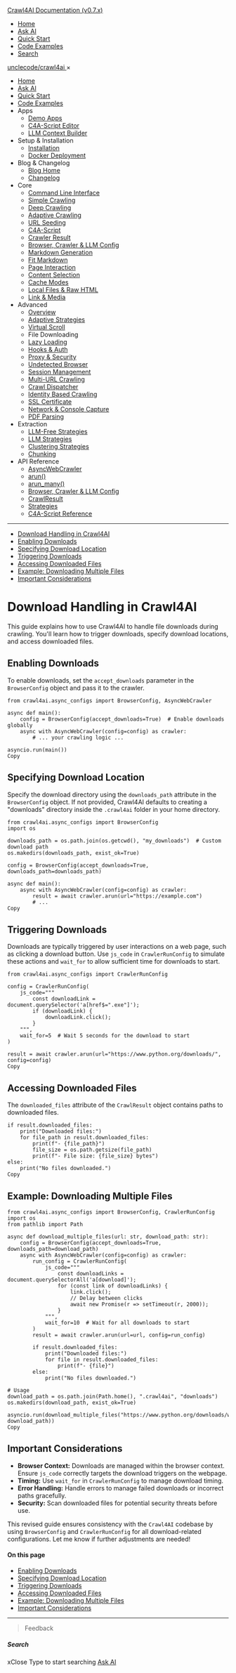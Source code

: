 <!-- Source: https://docs.crawl4ai.com/advanced/file-downloading/ -->

[Crawl4AI Documentation (v0.7.x)](https://docs.crawl4ai.com/)
  * [ Home ](https://docs.crawl4ai.com/)
  * [ Ask AI ](https://docs.crawl4ai.com/core/ask-ai/)
  * [ Quick Start ](https://docs.crawl4ai.com/core/quickstart/)
  * [ Code Examples ](https://docs.crawl4ai.com/core/examples/)
  * [ Search ](https://docs.crawl4ai.com/advanced/file-downloading/)


[ unclecode/crawl4ai ](https://github.com/unclecode/crawl4ai)
×
  * [Home](https://docs.crawl4ai.com/)
  * [Ask AI](https://docs.crawl4ai.com/core/ask-ai/)
  * [Quick Start](https://docs.crawl4ai.com/core/quickstart/)
  * [Code Examples](https://docs.crawl4ai.com/core/examples/)
  * Apps
    * [Demo Apps](https://docs.crawl4ai.com/apps/)
    * [C4A-Script Editor](https://docs.crawl4ai.com/apps/c4a-script/)
    * [LLM Context Builder](https://docs.crawl4ai.com/apps/llmtxt/)
  * Setup & Installation
    * [Installation](https://docs.crawl4ai.com/core/installation/)
    * [Docker Deployment](https://docs.crawl4ai.com/core/docker-deployment/)
  * Blog & Changelog
    * [Blog Home](https://docs.crawl4ai.com/blog/)
    * [Changelog](https://github.com/unclecode/crawl4ai/blob/main/CHANGELOG.md)
  * Core
    * [Command Line Interface](https://docs.crawl4ai.com/core/cli/)
    * [Simple Crawling](https://docs.crawl4ai.com/core/simple-crawling/)
    * [Deep Crawling](https://docs.crawl4ai.com/core/deep-crawling/)
    * [Adaptive Crawling](https://docs.crawl4ai.com/core/adaptive-crawling/)
    * [URL Seeding](https://docs.crawl4ai.com/core/url-seeding/)
    * [C4A-Script](https://docs.crawl4ai.com/core/c4a-script/)
    * [Crawler Result](https://docs.crawl4ai.com/core/crawler-result/)
    * [Browser, Crawler & LLM Config](https://docs.crawl4ai.com/core/browser-crawler-config/)
    * [Markdown Generation](https://docs.crawl4ai.com/core/markdown-generation/)
    * [Fit Markdown](https://docs.crawl4ai.com/core/fit-markdown/)
    * [Page Interaction](https://docs.crawl4ai.com/core/page-interaction/)
    * [Content Selection](https://docs.crawl4ai.com/core/content-selection/)
    * [Cache Modes](https://docs.crawl4ai.com/core/cache-modes/)
    * [Local Files & Raw HTML](https://docs.crawl4ai.com/core/local-files/)
    * [Link & Media](https://docs.crawl4ai.com/core/link-media/)
  * Advanced
    * [Overview](https://docs.crawl4ai.com/advanced/advanced-features/)
    * [Adaptive Strategies](https://docs.crawl4ai.com/advanced/adaptive-strategies/)
    * [Virtual Scroll](https://docs.crawl4ai.com/advanced/virtual-scroll/)
    * File Downloading
    * [Lazy Loading](https://docs.crawl4ai.com/advanced/lazy-loading/)
    * [Hooks & Auth](https://docs.crawl4ai.com/advanced/hooks-auth/)
    * [Proxy & Security](https://docs.crawl4ai.com/advanced/proxy-security/)
    * [Undetected Browser](https://docs.crawl4ai.com/advanced/undetected-browser/)
    * [Session Management](https://docs.crawl4ai.com/advanced/session-management/)
    * [Multi-URL Crawling](https://docs.crawl4ai.com/advanced/multi-url-crawling/)
    * [Crawl Dispatcher](https://docs.crawl4ai.com/advanced/crawl-dispatcher/)
    * [Identity Based Crawling](https://docs.crawl4ai.com/advanced/identity-based-crawling/)
    * [SSL Certificate](https://docs.crawl4ai.com/advanced/ssl-certificate/)
    * [Network & Console Capture](https://docs.crawl4ai.com/advanced/network-console-capture/)
    * [PDF Parsing](https://docs.crawl4ai.com/advanced/pdf-parsing/)
  * Extraction
    * [LLM-Free Strategies](https://docs.crawl4ai.com/extraction/no-llm-strategies/)
    * [LLM Strategies](https://docs.crawl4ai.com/extraction/llm-strategies/)
    * [Clustering Strategies](https://docs.crawl4ai.com/extraction/clustring-strategies/)
    * [Chunking](https://docs.crawl4ai.com/extraction/chunking/)
  * API Reference
    * [AsyncWebCrawler](https://docs.crawl4ai.com/api/async-webcrawler/)
    * [arun()](https://docs.crawl4ai.com/api/arun/)
    * [arun_many()](https://docs.crawl4ai.com/api/arun_many/)
    * [Browser, Crawler & LLM Config](https://docs.crawl4ai.com/api/parameters/)
    * [CrawlResult](https://docs.crawl4ai.com/api/crawl-result/)
    * [Strategies](https://docs.crawl4ai.com/api/strategies/)
    * [C4A-Script Reference](https://docs.crawl4ai.com/api/c4a-script-reference/)


* * *
  * [Download Handling in Crawl4AI](https://docs.crawl4ai.com/advanced/file-downloading/#download-handling-in-crawl4ai)
  * [Enabling Downloads](https://docs.crawl4ai.com/advanced/file-downloading/#enabling-downloads)
  * [Specifying Download Location](https://docs.crawl4ai.com/advanced/file-downloading/#specifying-download-location)
  * [Triggering Downloads](https://docs.crawl4ai.com/advanced/file-downloading/#triggering-downloads)
  * [Accessing Downloaded Files](https://docs.crawl4ai.com/advanced/file-downloading/#accessing-downloaded-files)
  * [Example: Downloading Multiple Files](https://docs.crawl4ai.com/advanced/file-downloading/#example-downloading-multiple-files)
  * [Important Considerations](https://docs.crawl4ai.com/advanced/file-downloading/#important-considerations)


# Download Handling in Crawl4AI
This guide explains how to use Crawl4AI to handle file downloads during crawling. You'll learn how to trigger downloads, specify download locations, and access downloaded files.
## Enabling Downloads
To enable downloads, set the `accept_downloads` parameter in the `BrowserConfig` object and pass it to the crawler.
```
from crawl4ai.async_configs import BrowserConfig, AsyncWebCrawler

async def main():
    config = BrowserConfig(accept_downloads=True)  # Enable downloads globally
    async with AsyncWebCrawler(config=config) as crawler:
        # ... your crawling logic ...

asyncio.run(main())
Copy
```

## Specifying Download Location
Specify the download directory using the `downloads_path` attribute in the `BrowserConfig` object. If not provided, Crawl4AI defaults to creating a "downloads" directory inside the `.crawl4ai` folder in your home directory.
```
from crawl4ai.async_configs import BrowserConfig
import os

downloads_path = os.path.join(os.getcwd(), "my_downloads")  # Custom download path
os.makedirs(downloads_path, exist_ok=True)

config = BrowserConfig(accept_downloads=True, downloads_path=downloads_path)

async def main():
    async with AsyncWebCrawler(config=config) as crawler:
        result = await crawler.arun(url="https://example.com")
        # ...
Copy
```

## Triggering Downloads
Downloads are typically triggered by user interactions on a web page, such as clicking a download button. Use `js_code` in `CrawlerRunConfig` to simulate these actions and `wait_for` to allow sufficient time for downloads to start.
```
from crawl4ai.async_configs import CrawlerRunConfig

config = CrawlerRunConfig(
    js_code="""
        const downloadLink = document.querySelector('a[href$=".exe"]');
        if (downloadLink) {
            downloadLink.click();
        }
    """,
    wait_for=5  # Wait 5 seconds for the download to start
)

result = await crawler.arun(url="https://www.python.org/downloads/", config=config)
Copy
```

## Accessing Downloaded Files
The `downloaded_files` attribute of the `CrawlResult` object contains paths to downloaded files.
```
if result.downloaded_files:
    print("Downloaded files:")
    for file_path in result.downloaded_files:
        print(f"- {file_path}")
        file_size = os.path.getsize(file_path)
        print(f"- File size: {file_size} bytes")
else:
    print("No files downloaded.")
Copy
```

## Example: Downloading Multiple Files
```
from crawl4ai.async_configs import BrowserConfig, CrawlerRunConfig
import os
from pathlib import Path

async def download_multiple_files(url: str, download_path: str):
    config = BrowserConfig(accept_downloads=True, downloads_path=download_path)
    async with AsyncWebCrawler(config=config) as crawler:
        run_config = CrawlerRunConfig(
            js_code="""
                const downloadLinks = document.querySelectorAll('a[download]');
                for (const link of downloadLinks) {
                    link.click();
                    // Delay between clicks
                    await new Promise(r => setTimeout(r, 2000));  
                }
            """,
            wait_for=10  # Wait for all downloads to start
        )
        result = await crawler.arun(url=url, config=run_config)

        if result.downloaded_files:
            print("Downloaded files:")
            for file in result.downloaded_files:
                print(f"- {file}")
        else:
            print("No files downloaded.")

# Usage
download_path = os.path.join(Path.home(), ".crawl4ai", "downloads")
os.makedirs(download_path, exist_ok=True)

asyncio.run(download_multiple_files("https://www.python.org/downloads/windows/", download_path))
Copy
```

## Important Considerations
  * **Browser Context:** Downloads are managed within the browser context. Ensure `js_code` correctly targets the download triggers on the webpage.
  * **Timing:** Use `wait_for` in `CrawlerRunConfig` to manage download timing.
  * **Error Handling:** Handle errors to manage failed downloads or incorrect paths gracefully.
  * **Security:** Scan downloaded files for potential security threats before use.


This revised guide ensures consistency with the `Crawl4AI` codebase by using `BrowserConfig` and `CrawlerRunConfig` for all download-related configurations. Let me know if further adjustments are needed!
#### On this page
  * [Enabling Downloads](https://docs.crawl4ai.com/advanced/file-downloading/#enabling-downloads)
  * [Specifying Download Location](https://docs.crawl4ai.com/advanced/file-downloading/#specifying-download-location)
  * [Triggering Downloads](https://docs.crawl4ai.com/advanced/file-downloading/#triggering-downloads)
  * [Accessing Downloaded Files](https://docs.crawl4ai.com/advanced/file-downloading/#accessing-downloaded-files)
  * [Example: Downloading Multiple Files](https://docs.crawl4ai.com/advanced/file-downloading/#example-downloading-multiple-files)
  * [Important Considerations](https://docs.crawl4ai.com/advanced/file-downloading/#important-considerations)


* * *
> Feedback 
##### Search
xClose
Type to start searching
[ Ask AI ](https://docs.crawl4ai.com/core/ask-ai/ "Ask Crawl4AI Assistant")
